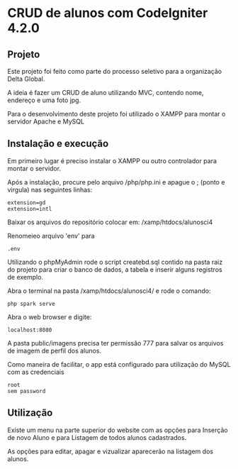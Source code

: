 # CRUD de alunos com CodeIgniter 4.2.0

## Projeto

Este projeto foi feito como parte do processo seletivo para a organização Delta Global.

A ideia é fazer um CRUD de aluno utilizando MVC, contendo nome, endereço e uma foto jpg.

Para o desenvolvimento deste projeto foi utilizado o XAMPP para montar o servidor Apache e MySQL

## Instalação e execução

Em primeiro lugar é preciso instalar o XAMPP ou outro controlador para montar o servidor.

Após a instalação, procure pelo arquivo /php/php.ini e apague o ; (ponto e virgula) nas seguintes linhas:
```
extension=gd
extension=intl
```

Baixar os arquivos do repositório colocar em:
/xamp/htdocs/alunosci4

Renomeieo arquivo 'env' para
```
.env
```

Utilizando o phpMyAdmin rode o script createbd.sql contido na pasta raiz do projeto para criar o banco de dados, a tabela e inserir alguns registros de exemplo.

Abra o terminal na pasta /xamp/htdocs/alunosci4/ e rode o comando:
```
php spark serve
```

Abra o web browser e digite:
```
localhost:8080
```

A pasta public/imagens precisa ter permissão 777 para salvar os arquivos de imagem de perfil dos alunos.

Como maneira de facilitar, o app está configurado para utilização do MySQL com as credenciais
```
root
sem password
```

## Utilização

Existe um menu na parte superior do website com as opções para Inserção de novo Aluno e para Listagem de todos alunos cadastrados.

As opções para editar, apagar e vizualizar aparecerão na listagem dos alunos.

